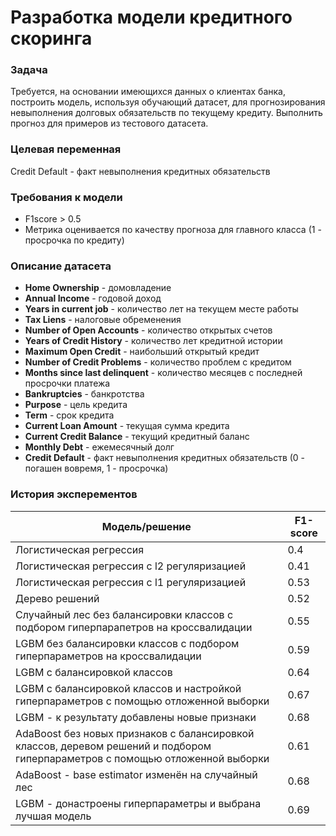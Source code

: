 # Разработка модели кредитного скоринга

### Задача ###

Требуется, на основании имеющихся данных о клиентах банка, построить модель, используя обучающий датасет, для прогнозирования невыполнения долговых обязательств по текущему кредиту. Выполнить прогноз для примеров из тестового датасета.

### Целевая переменная ###

Credit Default - факт невыполнения кредитных обязательств

### Требования к модели ###

 - F1score > 0.5
 - Метрика оценивается по качеству прогноза для главного класса (1 - просрочка по кредиту)
 
### Описание датасета ###

* **Home Ownership** - домовладение
* **Annual Income** - годовой доход
* **Years in current job** - количество лет на текущем месте работы
* **Tax Liens** - налоговые обременения
* **Number of Open Accounts** - количество открытых счетов
* **Years of Credit History** - количество лет кредитной истории
* **Maximum Open Credit** - наибольший открытый кредит
* **Number of Credit Problems** - количество проблем с кредитом
* **Months since last delinquent** - количество месяцев с последней просрочки платежа
* **Bankruptcies** - банкротства
* **Purpose** - цель кредита
* **Term** - срок кредита
* **Current Loan Amount** - текущая сумма кредита
* **Current Credit Balance** - текущий кредитный баланс
* **Monthly Debt** - ежемесячный долг
* **Credit Default** - факт невыполнения кредитных обязательств (0 - погашен вовремя, 1 - просрочка)

### История эксперементов ###

|Модель/решение|F1-score|
|---|---|
|Логистическая регрессия|0.4|
|Логистическая регрессия с l2 регуляризацией|0.41|
|Логистическая регрессия с l1 регуляризацией|0.53|
|Дерево решений|0.52|
|Случайный лес без балансировки классов с подбором гиперпарапетров на кроссвалидации|0.55|
|LGBM без балансировки классов с подбором гиперпараметров на кроссвалидации|0.59|
|LGBM с балансировкой классов|0.64|
|LGBM с балансировкой классов и настройкой гиперпараметров с помощью отложенной выборки|0.67|
|LGBM - к результату добавлены новые признаки|0.68|
|AdaBoost без новых признаков с балансировкой классов, деревом решений и подбором гиперпараметров с помощью отложенной выборки|0.61|
|AdaBoost - base estimator изменён на случайный лес|0.68|
|LGBM - донастроены гиперпараметры и выбрана лучшая модель|0.69|
